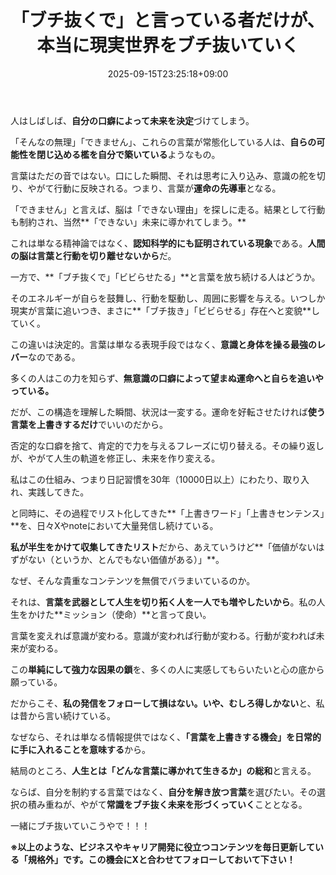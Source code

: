 ﻿---
title: "「ブチ抜くで」と言っている者だけが、本当に現実世界をブチ抜いていく"
date: 2025-09-15T23:25:18+09:00
draft: false
---

人はしばしば、**自分の口癖によって未来を決定**づけてしまう。

「そんなの無理」「できません」、これらの言葉が常態化している人は、**自らの可能性を閉じ込める檻を自分で築いている**ようなもの。



言葉はただの音ではない。口にした瞬間、それは思考に入り込み、意識の舵を切り、やがて行動に反映される。つまり、言葉が**運命の先導車**となる。

「できません」と言えば、脳は「できない理由」を探しに走る。結果として行動も制約され、当然**「できない」未来に導かれてしまう。**

これは単なる精神論ではなく、**認知科学的にも証明されている現象**である。**人間の脳は言葉と行動を切り離せないから**だ。



一方で、**「ブチ抜くで」「ビビらせたる」**と言葉を放ち続ける人はどうか。

そのエネルギーが自らを鼓舞し、行動を駆動し、周囲に影響を与える。いつしか現実が言葉に追いつき、まさに**「ブチ抜き」「ビビらせる」存在へと変貌**していく。



この違いは決定的。言葉は単なる表現手段ではなく、**意識と身体を操る最強のレバー**なのである。

多くの人はこの力を知らず、**無意識の口癖によって望まぬ運命へと自らを追いやっている。**

だが、この構造を理解した瞬間、状況は一変する。運命を好転させたければ**使う言葉を上書きするだけ**でいいのだから。



否定的な口癖を捨て、肯定的で力を与えるフレーズに切り替える。その繰り返しが、やがて人生の軌道を修正し、未来を作り変える。

私はこの仕組み、つまり日記習慣を30年（10000日以上）にわたり、取り入れ、実践してきた。

と同時に、その過程でリスト化してきた**「上書きワード」「上書きセンテンス」**を、日々Xやnoteにおいて大量発信し続けている。

**私が半生をかけて収集してきたリスト**だから、あえていうけど**「価値がないはずがない（というか、とんでもない価値がある）」**。



なぜ、そんな貴重なコンテンツを無償でバラまいているのか。

それは、**言葉を武器として人生を切り拓く人を一人でも増やしたいから**。私の人生をかけた**ミッション（使命）**と言って良い。

言葉を変えれば意識が変わる。意識が変われば行動が変わる。行動が変われば未来が変わる。

この**単純にして強力な因果の鎖**を、多くの人に実感してもらいたいと心の底から願っている。



だからこそ、**私の発信をフォローして損はない。いや、むしろ得しかない**と、私は昔から言い続けている。

なぜなら、それは単なる情報提供ではなく、**「言葉を上書きする機会」を日常的に手に入れることを意味する**から。



結局のところ、**人生とは「どんな言葉に導かれて生きるか」の総和**と言える。

ならば、自分を制約する言葉ではなく、**自分を解き放つ言葉**を選びたい。その選択の積み重ねが、やがて**常識をブチ抜く未来を形づくっていく**こととなる。

一緒にブチ抜いていこうやで！！！

**※以上のような、ビジネスやキャリア開発に役立つコンテンツを毎日更新している「規格外」です。この機会にXと合わせてフォローしておいて下さい！**